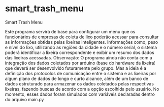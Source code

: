 # smart_trash_menu
Smart Trash Menu 

  Este programa servirá de base para configurar um menu que os funcionários de empresas de coleta de lixo poderão acessar para consultar as informações obtidas
pelas lixeiras inteligentes. Informações como, peso e nível do lixo, utilizando as regiões da cidade e o número serial, o sistema poderá identificar a lixeira
correspondente e exibir um resumo dos dados das lixeiras acessadas.
Observação: O programa ainda não conta com a integração dos dados coletados por arduíno (base do hardware da lixeira) que deverá ser desenvolvido futuramente
pelo grupo. Mas a ideia é a definição dos protocolos de comunicação entre o sistema e as lixeiras por algum plano de dados de longo e curto alcance, além de 
um banco de dados estruturado para armazenar os dados coletados pelas respectivas lixeiras, fazendo buscas de acordo com a opção escolhida pelo usuário.
No momento, esses dados foram simulados com variáveis declaradas dentro do arquivo main.py
